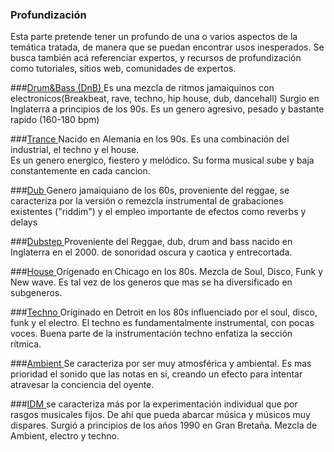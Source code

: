 ### Profundización

Esta parte pretende tener un profundo de una o varios aspectos de la temática
tratada, de manera que se puedan encontrar usos inesperados.
Se busca también acá referenciar expertos, y recursos de profundización como
tutoriales, sitios web, comunidades de expertos.



###[Drum&Bass (DnB) ](drumBass.md )
Es una mezcla de ritmos jamaiquinos con electronicos(Breakbeat, rave, techno, hip house, dub, dancehall)
Surgio en Inglaterra a principios de los 90s. Es un genero agresivo, pesado y bastante rapido (160-180 bpm)

###[Trance ](trance.md)
Nacido en Alemania en los 90s. Es una combinación del industrial, el techno y el house.  
Es un genero energico, fiestero y melódico. Su forma musical sube y baja constantemente en cada cancion. 

###[Dub ](dub.md)
Genero jamaiquiano de los 60s, proveniente del reggae, se caracteriza por la versión o remezcla instrumental de grabaciones existentes ("riddim") y el empleo importante de efectos como reverbs y delays

###[Dubstep ](dubstep.md)
Proveniente del Reggae, dub, drum and bass nacido en Inglaterra en el 2000. 
de sonoridad oscura y caotica y entrecortada.

###[House ](house.md)
Orígenado en Chicago en los 80s. Mezcla de	Soul, Disco, Funk y New wave.
Es tal vez de los generos que mas se ha diversificado en subgeneros.

###[Techno ](Techno.md)
Oríginado en	Detroit en los 80s influenciado por el soul, disco, funk y el electro.
El techno es fundamentalmente instrumental, con pocas voces. Buena parte de la instrumentación techno enfatiza la sección rítmica.

###[Ambient ](ambient.md)
Se caracteriza por ser muy atmosférica y ambiental. Es mas prioridad el sonido que las notas en si,
creando un efecto para intentar atravesar la conciencia del oyente.


###[IDM ](idm.md)
se caracteriza más por la experimentación individual que por rasgos musicales fijos. De ahí que pueda abarcar música y músicos muy dispares.
Surgió a principios de los años 1990 en Gran Bretaña. Mezcla de	Ambient, electro y techno.

